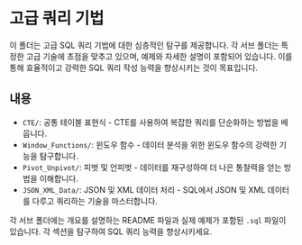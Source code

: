 # 고급 쿼리 기법

이 폴더는 고급 SQL 쿼리 기법에 대한 심층적인 탐구를 제공합니다. 각 서브 폴더는 특정한 고급 기술에 초점을 맞추고 있으며, 예제와 자세한 설명이 포함되어 있습니다. 이를 통해 효율적이고 강력한 SQL 쿼리 작성 능력을 향상시키는 것이 목표입니다.

## 내용

- `CTE/`: 공통 테이블 표현식 - CTE를 사용하여 복잡한 쿼리를 단순화하는 방법을 배웁니다.
- `Window_Functions/`: 윈도우 함수 - 데이터 분석을 위한 윈도우 함수의 강력한 기능을 탐구합니다.
- `Pivot_Unpivot/`: 피벗 및 언피벗 - 데이터를 재구성하여 더 나은 통찰력을 얻는 방법을 이해합니다.
- `JSON_XML_Data/`: JSON 및 XML 데이터 처리 - SQL에서 JSON 및 XML 데이터를 다루고 쿼리하는 기술을 마스터합니다.

각 서브 폴더에는 개요를 설명하는 README 파일과 실제 예제가 포함된 `.sql` 파일이 있습니다. 각 섹션을 탐구하여 SQL 쿼리 능력을 향상시키세요.

